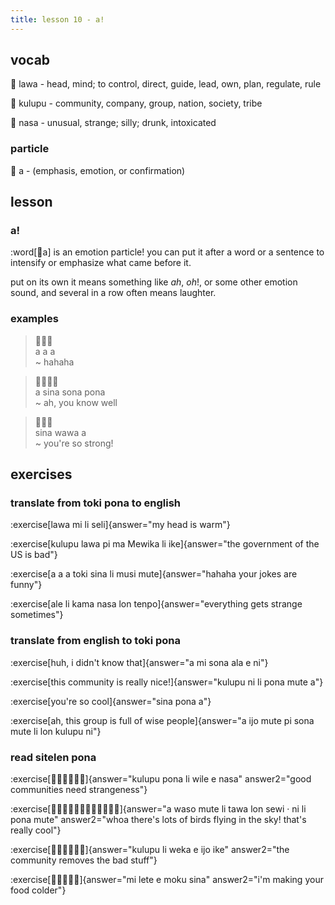 ```yaml
--- 
title: lesson 10 - a!
---
```

## vocab
󱤤 lawa - head, mind; to control, direct, guide, lead, own, plan, regulate, rule

󱤟 kulupu - community, company, group, nation, society, tribe

󱤾 nasa - unusual, strange; silly; drunk, intoxicated

### particle
󱤀 a - (emphasis, emotion, or confirmation)

## lesson
### a!
:word[󱤀a] is an emotion particle! you can put it after a word or a sentence to intensify or emphasize what came before it.

put on its own it means something like *ah*, *oh*!, or some other emotion sound, and several in a row often means laughter.

### examples
> 󱤀󱤀󱤀 \
> a a a \
> ~ hahaha

> 󱤀󱥞󱥡󱥔 \
> a sina sona pona \
> ~ ah, you know well

> 󱥞󱥵󱤀 \
> sina wawa a \
> ~ you're so strong!

## exercises
### translate from toki pona to english
:exercise[lawa mi li seli]{answer="my head is warm"}

:exercise[kulupu lawa pi ma Mewika li ike]{answer="the government of the US is bad"}

:exercise[a a a toki sina li musi mute]{answer="hahaha your jokes are funny"}

:exercise[ale li kama nasa lon tenpo]{answer="everything gets strange sometimes"}

### translate from english to toki pona
:exercise[huh, i didn't know that]{answer="a mi sona ala e ni"}

:exercise[this community is really nice!]{answer="kulupu ni li pona mute a"}

:exercise[you're so cool]{answer="sina pona a"}

:exercise[ah, this group is full of wise people]{answer="a ijo mute pi sona mute li lon kulupu ni"}

### read sitelen pona
:exercise[󱤟󱥔󱤧󱥷󱤉󱤾]{answer="kulupu pona li wile e nasa" answer2="good communities need strangeness"}

:exercise[󱤀󱥴󱤼󱤧󱥩󱤬󱥚󱦜󱥁󱤧󱥔󱤼]{answer="a waso mute li tawa lon sewi · ni li pona mute" answer2="whoa there's lots of birds flying in the sky! that's really cool"}

:exercise[󱤟󱤧󱥶󱤉󱤌󱤍]{answer="kulupu li weka e ijo ike" answer2="the community removes the bad stuff"}

:exercise[󱤴󱤦󱤉󱤶󱥞]{answer="mi lete e moku sina" answer2="i'm making your food colder"}